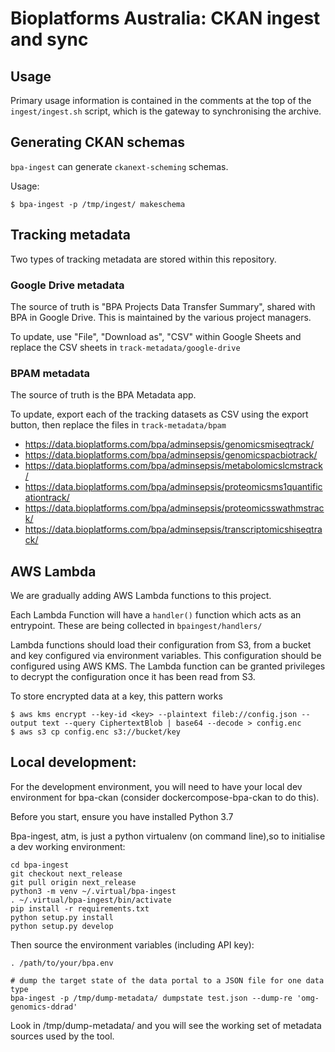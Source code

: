 # Bioplatforms Australia: CKAN ingest and sync

## Usage

Primary usage information is contained in the comments at the
top of the ```ingest/ingest.sh``` script, which is the gateway
to synchronising the archive.

## Generating CKAN schemas

`bpa-ingest` can generate `ckanext-scheming` schemas.

Usage:

```
$ bpa-ingest -p /tmp/ingest/ makeschema
```

## Tracking metadata

Two types of tracking metadata are stored within this repository.

### Google Drive metadata

The source of truth is "BPA Projects Data Transfer Summary", shared
with BPA in Google Drive. This is maintained by the various project
managers.

To update, use "File", "Download as", "CSV" within Google Sheets 
and replace the CSV sheets in `track-metadata/google-drive`

### BPAM metadata

The source of truth is the BPA Metadata app.

To update, export each of the tracking datasets as CSV using the
export button, then replace the files in `track-metadata/bpam`

 - https://data.bioplatforms.com/bpa/adminsepsis/genomicsmiseqtrack/
 - https://data.bioplatforms.com/bpa/adminsepsis/genomicspacbiotrack/
 - https://data.bioplatforms.com/bpa/adminsepsis/metabolomicslcmstrack/
 - https://data.bioplatforms.com/bpa/adminsepsis/proteomicsms1quantificationtrack/
 - https://data.bioplatforms.com/bpa/adminsepsis/proteomicsswathmstrack/
 - https://data.bioplatforms.com/bpa/adminsepsis/transcriptomicshiseqtrack/

## AWS Lambda

We are gradually adding AWS Lambda functions to this project.

Each Lambda Function will have a `handler()` function which acts as an
entrypoint. These are being collected in `bpaingest/handlers/`

Lambda functions should load their configuration from S3, from a bucket and 
key configured via environment variables. This configuration should be configured
using AWS KMS. The Lambda function can be granted privileges to decrypt the
configuration once it has been read from S3.

To store encrypted data at a key, this pattern works

    $ aws kms encrypt --key-id <key> --plaintext fileb://config.json --output text --query CiphertextBlob | base64 --decode > config.enc
    $ aws s3 cp config.enc s3://bucket/key


## Local development:
For the development environment, you will need to have your local dev environment for bpa-ckan (consider dockercompose-bpa-ckan to do this).

Before you start, ensure you have installed Python 3.7

Bpa-ingest, atm, is just a python virtualenv (on command line),so to initialise a dev working environment:
```
cd bpa-ingest
git checkout next_release
git pull origin next_release
python3 -m venv ~/.virtual/bpa-ingest
. ~/.virtual/bpa-ingest/bin/activate
pip install -r requirements.txt
python setup.py install
python setup.py develop
```

Then source the environment variables (including API key):


```
. /path/to/your/bpa.env

# dump the target state of the data portal to a JSON file for one data type
bpa-ingest -p /tmp/dump-metadata/ dumpstate test.json --dump-re 'omg-genomics-ddrad'

```

Look in /tmp/dump-metadata/ and you will see the working set of metadata sources used by the tool.